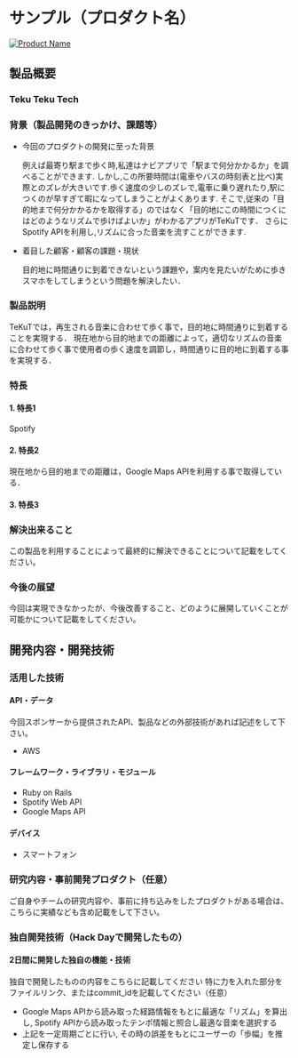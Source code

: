 # サンプル（プロダクト名）

[![Product Name](image.png)](https://youtu.be/g4kzeeoJjIE)

## 製品概要
###  Teku Teku Tech

### 背景（製品開発のきっかけ、課題等）
- 今回のプロダクトの開発に至った背景
  
  例えば最寄り駅まで歩く時,私達はナビアプリで「駅まで何分かかるか」を調べることができます.
  しかし,この所要時間は(電車やバスの時刻表と比べ)実際とのズレが大きいです.歩く速度の少しのズレで,電車に乗り遅れたり,駅につくのが早すぎて暇になってしまうことがよくあります.
  そこで,従来の「目的地まで何分かかるかを取得する」のではなく「目的地にこの時間につくにはどのようなリズムで歩けばよいか」がわかるアプリがTeKuTです．
  さらにSpotify APIを利用し,リズムに合った音楽を流すことができます.

- 着目した顧客・顧客の課題・現状

  目的地に時間通りに到着できないという課題や，案内を見たいがために歩きスマホをしてしまうという問題を解決したい．

### 製品説明
TeKuTでは，再生される音楽に合わせて歩く事で，目的地に時間通りに到着することを実現する．
現在地から目的地までの距離によって，適切なリズムの音楽に合わせて歩く事で使用者の歩く速度を調節し，時間通りに目的地に到着する事を実現する．

### 特長

#### 1. 特長1
Spotify
#### 2. 特長2

現在地から目的地までの距離は，Google Maps APIを利用する事で取得している．
#### 3. 特長3

### 解決出来ること
この製品を利用することによって最終的に解決できることについて記載をしてください。

### 今後の展望
今回は実現できなかったが、今後改善すること、どのように展開していくことが可能かについて記載をしてください。


## 開発内容・開発技術
### 活用した技術
#### API・データ
今回スポンサーから提供されたAPI、製品などの外部技術があれば記述をして下さい。
* AWS

#### フレームワーク・ライブラリ・モジュール
* Ruby on Rails
* Spotify Web API
* Google Maps API

#### デバイス
* スマートフォン

### 研究内容・事前開発プロダクト（任意）
ご自身やチームの研究内容や、事前に持ち込みをしたプロダクトがある場合は、こちらに実績なども含め記載をして下さい。


### 独自開発技術（Hack Dayで開発したもの）
#### 2日間に開発した独自の機能・技術
独自で開発したものの内容をこちらに記載してください
特に力を入れた部分をファイルリンク、またはcommit_idを記載してください（任意）

* Google Maps APIから読み取った経路情報をもとに最適な「リズム」を算出し, Spotify APIから読み取ったテンポ情報と照合し最適な音楽を選択する
* 上記を一定周期ごとに行い, その時の誤差をもとにユーザーの「歩幅」を推定し保存する
